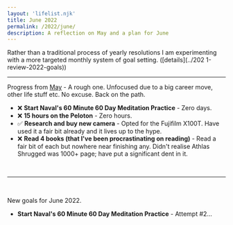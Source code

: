 ```yaml
---
layout: 'lifelist.njk'
title: June 2022
permalink: /2022/june/
description: A reflection on May and a plan for June
---
```


Rather than a traditional process of yearly resolutions I am experimenting with a more targeted monthly
system of goal setting. ([details](../202 1-review-2022-goals))

---

Progress from [May](/may) - A rough one. Unfocused due to a big career move, other life stuff etc. No excuse. Back on the path.

- ❌ <strong class="green-background">Start Naval's 60 Minute 60 Day Meditation Practice</strong> - Zero days.
- ❌ <strong class="green-background">15 hours on the Peloton</strong> - Zero hours.
- ✅ <strong class="green-background">Research and buy new camera</strong> - Opted for the Fujifilm X100T. Have used it a fair bit already and it lives up to the hype.
- ❌ <strong class="green-background">Read 4 books (that I've been procrastinating on reading)</strong> - Read a fair bit of each but nowhere near finishing any. Didn't realise Athlas Shrugged was 1000+ page; have put a significant dent in it.

<br />

---

<br />

New goals for June 2022.

- <strong class="green-background">Start Naval's 60 Minute 60 Day Meditation Practice</strong> - Attempt #2...
